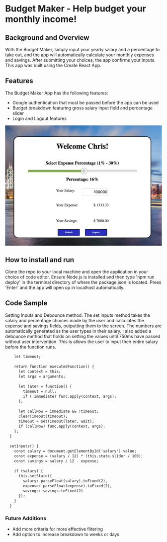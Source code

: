 # Budget Maker - Help budget your monthly income!

## Background and Overview
With the Budget Maker, simply input your yearly salary and a percentage to take out, and the app will automatically calculate your monthly expenses and savings. After submitting your choices, the app confirms your inputs. This app was built using the Create React App.

## Features
The Budget Maker App has the following features:
  * Google authentication that must be passed before the app can be used
  * Budget breakdown featuring gross salary input field and percentage slider
  * Login and Logout features
  
![wire frame](https://github.com/parfittchris/monthly_budget/blob/master/assets/appScreenshot.png)

## How to install and run
Clone the repo to your local machine and open the application in your choice of code editor. Ensure Node.js is installed and then type 'npm run deploy' in the terminal directory of where the package.json is located. Press 'Enter' and the app will open up in localhost automatically.

## Code Sample
Setting Inputs and Debounce method. The set inputs method takes the salary and percentage choices made by the user and calculates the expense and savings fields, outputting them to the screen. The numbers are automatically generated as the user types in their salary. I also added a debounce method that holds on setting the values until 750ms have passed without user intervention. This is allows the user to input their entire salary before the function runs.


```debounce(func, wait, immediate) {
    let timeout;

    return function executedFunction() {
      let context = this;
      let args = arguments;

      let later = function() {
        timeout = null;
        if (!immediate) func.apply(context, args);
      };

      let callNow = immediate && !timeout;
      clearTimeout(timeout);
      timeout = setTimeout(later, wait);
      if (callNow) func.apply(context, args);
    };
  }

  setInputs() {
    const salary = document.getElementById('salary').value;
    const expense = (salary / 12) * (this.state.slider / 100);
    const savings = salary / 12 - expense;

    if (salary) {
      this.setState({
        salary: parseFloat(salary).toFixed(2),
        expense: parseFloat(expense).toFixed(2),
        savings: savings.toFixed(2)
      });
    }
  }
 ```
 ### Future Additions
 * Add more criteria for more effective filtering
 * Add option to increase breakdown to weeks or days

